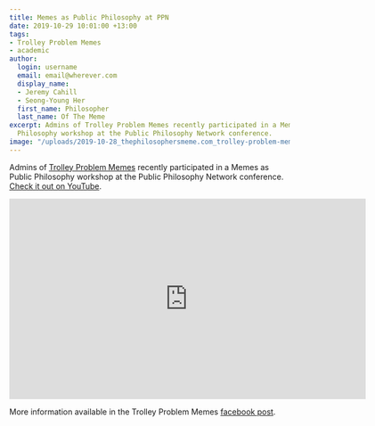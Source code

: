 ```yaml
---
title: Memes as Public Philosophy at PPN
date: 2019-10-29 10:01:00 +13:00
tags:
- Trolley Problem Memes
- academic
author:
  login: username
  email: email@wherever.com
  display_name:
  - Jeremy Cahill
  - Seong-Young Her
  first_name: Philosopher
  last_name: Of The Meme
excerpt: Admins of Trolley Problem Memes recently participated in a Memes as Public
  Philosophy workshop at the Public Philosophy Network conference.
image: "/uploads/2019-10-28_thephilosophersmeme.com_trolley-problem-memes-seth-nicholson-public-philosophy-network-me.png"
---
```


Admins of [Trolley Problem Memes](https://www.facebook.com/TrolleyProblemMemes/) recently participated in a Memes as Public Philosophy workshop at the Public Philosophy Network conference. [Check it out on YouTube](https://www.youtube.com/watch?list=PLRVI3A8gX3Jw6Mg2oBrrQW-o1-W08P7iw&v=pENpN0EbjnI).

<iframe width="640" height="360" src="https://www.youtube.com/embed/videoseries?list=PLRVI3A8gX3Jw6Mg2oBrrQW-o1-W08P7iw" frameborder="0" allow="accelerometer; autoplay; encrypted-media; gyroscope; picture-in-picture" allowfullscreen></iframe>

More information available in the Trolley Problem Memes [facebook post](https://facebook.com/TrolleyProblemMemes/posts/1006038029745122).